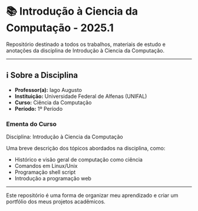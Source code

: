 # 📚 Introdução à Ciencia da Computação - 2025.1

Repositório destinado a todos os trabalhos, materiais de estudo e anotações da disciplina de Introdução à Ciencia da Computação.

---

## ℹ️ Sobre a Disciplina

- **Professor(a):** Iago Augusto
- **Instituição:** Universidade Federal de Alfenas (UNIFAL)
- **Curso:** Ciência da Computação
- **Período:** 1º Período

### Ementa do Curso
Disciplina: Introdução à Ciencia da Computação

Uma breve descrição dos tópicos abordados na disciplina, como:
- Histórico e visão geral de computação como ciência
- Comandos em Linux/Unix
- Programação shell script
- Introdução a programação web

---



Este repositório é uma forma de organizar meu aprendizado e criar um portfólio dos meus projetos acadêmicos.
